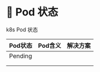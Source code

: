 # 🍍 Pod 状态

k8s Pod 状态

| Pod状态   | Pod含义 | 解决方案 |
| ------- | ----- | ---- |
| Pending |       |      |
|         |       |      |
|         |       |      |
